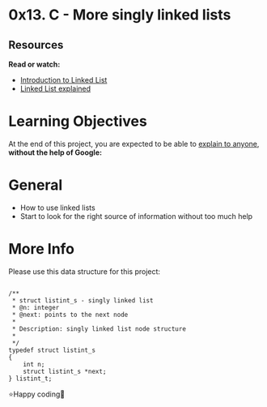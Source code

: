 # 0x13. C - More singly linked lists

## Resources

**Read or watch:**

 * [Introduction to Linked List](https://www.youtube.com/watch?v=R9PTBwOzceo)
 * [Linked List explained](https://www.youtube.com/watch?v=dmb1i4oN5oE)

# Learning Objectives

At the end of this project, you are expected to be able to [explain to anyone](https://intranet.alxswe.com/rltoken/jL0iK5DlEbQK5eIwCNDa-g), **without the help of Google:**

# General

 * How to use linked lists
 * Start to look for the right source of information without too much help

# More Info

Please use this data structure for this project:

```

/**
 * struct listint_s - singly linked list
 * @n: integer
 * @next: points to the next node
 *
 * Description: singly linked list node structure
 * 
 */
typedef struct listint_s
{
    int n;
    struct listint_s *next;
} listint_t;

```

⭐Happy coding🎉

